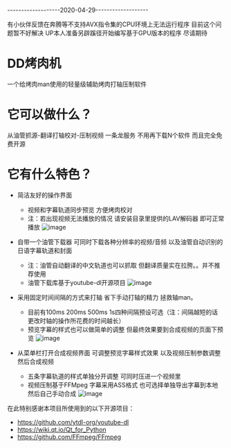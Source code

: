 -------------------2020-04-29-------------------

有小伙伴反馈在奔腾等不支持AVX指令集的CPU环境上无法运行程序 目前这个问题暂不好解决 UP本人准备另辟蹊径开始编写基于GPU版本的程序 尽请期待

# DD烤肉机
一个给烤肉man使用的轻量级辅助烤肉打轴压制软件

# 它可以做什么？
从油管抓源-翻译打轴校对-压制视频 一条龙服务 不用再下载N个软件 而且完全免费开源

# 它有什么特色？
* 简洁友好的操作界面
  * 视频和字幕轨道同步预览 方便烤肉校对
  * 注：若出现视频无法播放的情况 请安装目录里提供的LAV解码器 即可正常播放
![image](https://github.com/jiafangjun/DD_KaoRou/blob/master/images/主界面.jpg)

* 自带一个油管下载器 可同时下载各种分辨率的视频/音频 以及油管自动识别的日语字幕轨道和封面
  * 注：油管自动翻译的中文轨道也可以抓取 但翻译质量实在拉胯。。并不推荐使用
  * 油管下载库基于youtube-dl开源项目
![image](https://github.com/jiafangjun/DD_KaoRou/blob/master/images/油管下载器.jpg)

* 采用固定时间间隔的方式来打轴 省下手动打轴的精力 拯救轴man。
  * 目前有100ms 200ms 500ms 1s四种间隔预设可选（注：间隔越短的话 更改时轴的操作所花费的时间越长）
  * 预览字幕的样式也可以做简单的调整 但最终效果要到合成视频的页面下预览
![image](https://github.com/jiafangjun/DD_KaoRou/blob/master/images/烤肉打轴预览样式.jpg)

* 从菜单栏打开合成视频界面 可调整预览字幕样式效果 以及视频压制参数调整 然后合成视频
  * 五条字幕轨道的样式单独分开调整 可同时压进一个视频里
  * 视频压制基于FFMpeg 字幕采用ASS格式 也可选择单独导出字幕到本地 然后自己手动合成
![image](https://github.com/jiafangjun/DD_KaoRou/blob/master/images/合成视频.jpg)

在此特别感谢本项目所使用到的以下开源项目：
* https://github.com/ytdl-org/youtube-dl
* https://wiki.qt.io/Qt_for_Python
* https://github.com/FFmpeg/FFmpeg

